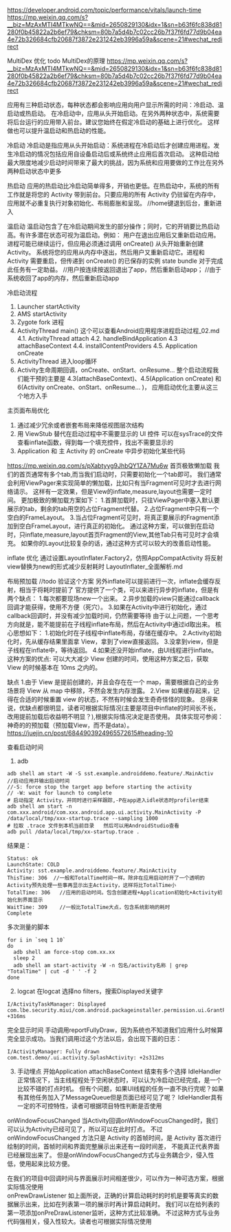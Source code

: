 https://developer.android.com/topic/performance/vitals/launch-time
https://mp.weixin.qq.com/s?__biz=MzAxMTI4MTkwNQ==&mid=2650829130&idx=1&sn=b63f6fc838d81280f0b45822a2b6ef79&chksm=80b7a5d4b7c02cc26b7f37f6fd77d9b04ea4e72b326684cfb20687f3872e231242eb3996a59a&scene=21#wechat_redirect

MultiDex 优化  todo MultiDex的原理
https://mp.weixin.qq.com/s?__biz=MzAxMTI4MTkwNQ==&mid=2650829130&idx=1&sn=b63f6fc838d81280f0b45822a2b6ef79&chksm=80b7a5d4b7c02cc26b7f37f6fd77d9b04ea4e72b326684cfb20687f3872e231242eb3996a59a&scene=21#wechat_redirect

应用有三种启动状态，每种状态都会影响应用向用户显示所需的时间：冷启动、温启动或热启动。
在冷启动中，应用从头开始启动。在另外两种状态中，系统需要将后台运行的应用带入前台。建议您始终在假定冷启动的基础上进行优化。
  这样做也可以提升温启动和热启动的性能。

冷启动
冷启动是指应用从头开始启动：系统进程在冷启动后才创建应用进程。发生冷启动的情况包括应用自设备启动后或系统终止应用后首次启动。
  这种启动给最大限度地减少启动时间带来了最大的挑战，因为系统和应用要做的工作比在另外两种启动状态中更多

热启动
应用的热启动比冷启动简单得多，开销也更低。在热启动中，系统的所有工作就是将您的 Activity 带到前台。只要应用的所有 Activity 仍驻留在内存中，
应用就不必重复执行对象初始化、布局膨胀和呈现。
//home键退到后台，重新进入

温启动
温启动包含了在冷启动期间发生的部分操作；同时，它的开销要比热启动高。有许多潜在状态可视为温启动。例如：
用户在退出应用后又重新启动应用。进程可能已继续运行，但应用必须通过调用 onCreate() 从头开始重新创建 Activity。
系统将您的应用从内存中逐出，然后用户又重新启动它。进程和 Activity 需要重启，但传递到 onCreate() 的已保存的实例 state bundle 对于完成此任务有一定助益。
//用户按连续按返回退出了app，然后重新启动app；
//由于系统收回了app的内存，然后重新启动app

冷启动流程
1. Launcher startActivity
2. AMS startActivity
3. Zygote fork 进程
4. ActivityThread main()     这个可以查看Android应用程序进程启动过程_02.md
  4.1. ActivityThread attach
  4.2. handleBindApplication
  4.3  attachBaseContext
  4.4. installContentProviders
  4.5. Application onCreate
5. ActivityThread 进入loop循环
6. Activity生命周期回调，onCreate、onStart、onResume... 
整个启动流程我们能干预的主要是 4.3(attachBaseContext)、4.5(Application onCreate) 和6(Activity onCreate、onStart、onResume... )，
   应用启动优化主要从这三个地方入手
   
主页面布局优化
1. 通过减少冗余或者嵌套布局来降低视图层次结构
2. 用 ViewStub 替代在启动过程中不需要显示的 UI 控件     可以在sysTrace的文件查看inflate函数，得到每一个填充控件，找出不需要显示的
3. Application 和 主 Activity 的 onCreate 中异步初始化某些代码   

https://mp.weixin.qq.com/s/pXabtyyg9JhbQY1ZA7Mu6w
首页极致懒加载
我们的首页通常有多个tab,而当我们启动时，只需要初始化一个tab即可。
我们通常会利用ViewPager来实现简单的懒加载，比如只有当Fragment可见时才去进行网络请示。
这样有一定效果，但是View的inflate,measure,layout也需要一定时间。
更加极致的懒加载方案如下：
1.首屏加载时，只往ViewPager中塞入默认要展示的tab，剩余的tab用空的占位Fragment代替。
2.占位Fragment中只有一个空白的FrameLayout。
3.当占位Fragment可见时，将真正要展示的Fragment添加到空白FrameLayout，进行真正的初始化。
通过这种方案，可以做到在启动时，只inflate,measure,layout首页Fragment的View,其他Tab只有可见时才会填充。
如果你的Layout比较复杂的话，通过这种方式可以较大的改善启动性能。

inflate 优化 通过设置LayoutInflater.Factory2，仿照AppCompatActivity 将反射view替换为new的形式减少反射耗时
LayoutInflater_全面解析.md

布局预加载  //todo 验证这个方案    另外inflate可以提前进行一次，inflate会缓存反射，相当于将耗时提前了
官方提供了一个类，可以来进行异步的inflate，但是有两个缺点：
1.每次都要现场new一个出来。
2.异步加载的view只能通过callback回调才能获得，使用不方便（死穴）。
3.如果在Activity中进行初始化，通过callback回调时，并没有减少加载时间，仍然需要等待
由于以上问题，一个思考方向就是，能不能提前在子线程inflate布局，然后在Activity中通过id取出来。
核心思想如下：
1.初始化时在子线程中inflate布局，存储在缓存中。
2.Activity初始化时，先从缓存结果里面拿 View，拿到了view直接返回。
3.没拿到view，但是子线程在inflate中，等待返回。
4.如果还没开始inflate，由UI线程进行inflate。
这种方案的优点:
可以大大减少 View 创建的时间，使用这种方案之后，获取 View 的时候基本在 10ms 之内的。

缺点
1.由于 View 是提前创建的，并且会存在在一个 map，需要根据自己的业务场景将 View 从 map 中移除，不然会发生内存泄露。
2.View 如果缓存起来，记得在合适的时候重置 view 的状态，不然有时候会发生奇奇怪怪的现象。
总得来说，优缺点都很明显，读者可根据实际情况(主要是项目中inflate的时间长不长，改用提前加载后收益明不明显？),根据实际情况决定是否使用。
具体实现可参阅：神奇的的预加载（预加载View，而不是data）。
https://juejin.cn/post/6844903924965572615#heading-10


查看启动时间
1. adb   
```
adb shell am start -W -S sst.example.androiddemo.feature/.MainActiv  //启动应用并输出启动时间
//-S: force stop the target app before starting the activity
// -W: wait for launch to complete
# 启动指定 Activity，并同时进行采样跟踪,-P在app进入idle状态时profiler结束
adb shell am start -n com.xxx.android/com.xxx.android.app.ui.activity.MainActivity -P /data/local/tmp/xxx-startup.trace --sampling 1000
# 拉取 .trace 文件到本机当前目录   然后可以用AndroidStudio查看
adb pull /data/local/tmp/xx-startup.trace .
```
结果是：
```
Status: ok
LaunchState: COLD
Activity: sst.example.androiddemo.feature/.MainActivity
ThisTime: 306  //一般和TotalTime时间一样。除非在应用启动时开了一个透明的Activity预先处理一些事再显示出主Activity，这样将比TotalTime小
TotalTime: 306   //应用的启动时间。包含创建进程+Application初始化+Activity初始化到界面显示
WaitTime: 309    //一般比TotalTime大点，包含系统影响的耗时
Complete
```
多次测量的脚本
```
for i in `seq 1 10`
do
  adb shell am force-stop com.xx.xx
  sleep 2
  adb shell am start-activity -W -n 包名/activity名称 | grep "TotalTime" | cut -d ' ' -f 2
done
```

2. logcat
在logcat 选择no filters，搜索Displayed关键字
```
I/ActivityTaskManager: Displayed com.lbe.security.miui/com.android.packageinstaller.permission.ui.GrantPermissionsActivity: +316ms
```   
完全显示时间
手动调用reportFullyDraw，因为系统也不知道我们应用什么时候算完全显示成功。当我们调用过这个方法以后，会出现下面的日志：
```
I/ActivityManager: Fully drawn com.test.demo/.ui.activity.SplashActivity: +2s312ms
```

3. 手动埋点
开始Application attachBaseContext
结束有多个选择
IdleHandler
正常情况下，当主线程程处于空闲状态时，可以认为冷启动已经完成，是一个比较不错的打点时机。
但有个问题，如果UI线程的任务一直不执行完呢？如果有其他任务加入了MessageQueue但是页面已经可见了呢？
IdleHandler具有一定的不可控特性，读者可根据项目特性判断是否使用 
   
onWindowFocusChanged
当Activity回调onWindowFocusChanged时，我们可以认为Activity已经可见了，所以可以在此时打点。
不过onWindowFocusChanged 方法只是 Activity 的首帧时间，是 Activity 首次进行绘制的时间，首帧时间和界面完整展示出来还有一段时间差，
   不能真正代表界面已经展现出来了。
但是onWindowFocusChanged方式与业务耦合少，侵入性低，使用起来比较方便。


在我们的项目中回调时间与界面展示时间相差很少，可以作为一种可选方案，根据实际情况使用   
onPrewDrawListener
如上面所说，正确的计算启动耗时的时机是要等真实的数据展示出来，比如在列表第一项的展示时再计算启动耗时。
我们可以在给列表的第一项添加onPreDrawListener监听，这种方式比较准确。
不过这种方式与业务代码强相关，侵入性较大。读者也可根据实际情况使用